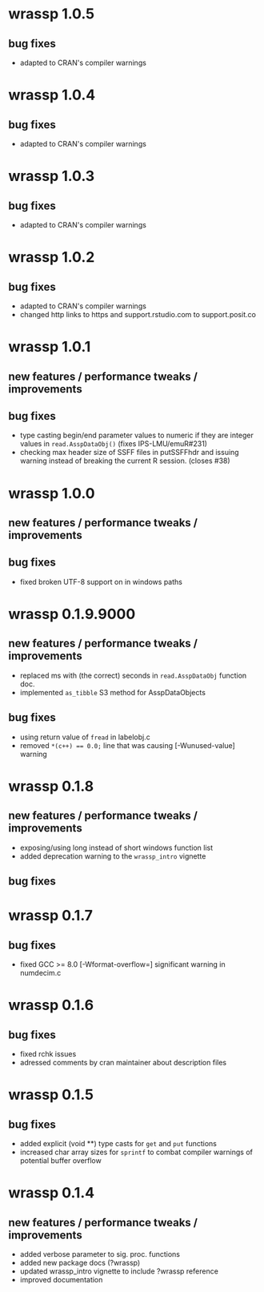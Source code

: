 # wrassp 1.0.5

## bug fixes

* adapted to CRAN's compiler warnings

# wrassp 1.0.4

## bug fixes

* adapted to CRAN's compiler warnings

# wrassp 1.0.3

## bug fixes

* adapted to CRAN's compiler warnings

# wrassp 1.0.2

## bug fixes

* adapted to CRAN's compiler warnings
* changed http links to https and support.rstudio.com to support.posit.co

# wrassp 1.0.1

## new features / performance tweaks / improvements

## bug fixes

* type casting begin/end parameter values to numeric if they are integer values in `read.AsspDataObj()` (fixes IPS-LMU/emuR#231)
* checking max header size of SSFF files in putSSFFhdr and issuing warning instead of breaking the current R session. (closes #38)


# wrassp 1.0.0

## new features / performance tweaks / improvements

## bug fixes

* fixed broken UTF-8 support on in windows paths

# wrassp 0.1.9.9000

## new features / performance tweaks / improvements

* replaced ms with (the correct) seconds in `read.AsspDataObj` function doc.
* implemented `as_tibble` S3 method for AsspDataObjects

## bug fixes

* using return value of `fread` in labelobj.c
* removed `*(c++) == 0.0;` line that was causing [-Wunused-value] warning

# wrassp 0.1.8

## new features / performance tweaks / improvements

* exposing/using long instead of short windows function list
* added deprecation warning to the `wrassp_intro` vignette

## bug fixes

# wrassp 0.1.7

## bug fixes

* fixed GCC >= 8.0 [-Wformat-overflow=] significant warning in numdecim.c

# wrassp 0.1.6

## bug fixes

* fixed rchk issues
* adressed comments by cran maintainer about description files

# wrassp 0.1.5

## bug fixes

* added explicit (void **) type casts for `get` and `put` functions
* increased char array sizes for `sprintf` to combat compiler warnings of potential buffer overflow

# wrassp 0.1.4

## new features / performance tweaks / improvements

* added verbose parameter to sig. proc. functions
* added new package docs (?wrassp)
* updated wrassp_intro vignette to include ?wrassp reference
* improved documentation
